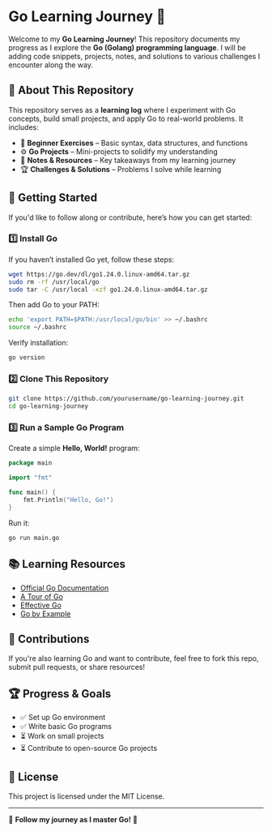 # Go Learning Journey 🚀

Welcome to my **Go Learning Journey**! This repository documents my progress as I explore the **Go (Golang) programming language**. I will be adding code snippets, projects, notes, and solutions to various challenges I encounter along the way.

## 📌 About This Repository

This repository serves as a **learning log** where I experiment with Go concepts, build small projects, and apply Go to real-world problems. It includes:

- 📂 **Beginner Exercises** – Basic syntax, data structures, and functions
- ⚙️ **Go Projects** – Mini-projects to solidify my understanding
- 📜 **Notes & Resources** – Key takeaways from my learning journey
- 🏆 **Challenges & Solutions** – Problems I solve while learning

## 🚀 Getting Started

If you'd like to follow along or contribute, here’s how you can get started:

### **1️⃣ Install Go**

If you haven’t installed Go yet, follow these steps:

```bash
wget https://go.dev/dl/go1.24.0.linux-amd64.tar.gz
sudo rm -rf /usr/local/go
sudo tar -C /usr/local -xzf go1.24.0.linux-amd64.tar.gz
```

Then add Go to your PATH:

```bash
echo 'export PATH=$PATH:/usr/local/go/bin' >> ~/.bashrc
source ~/.bashrc
```

Verify installation:

```bash
go version
```

### **2️⃣ Clone This Repository**

```bash
git clone https://github.com/yourusername/go-learning-journey.git
cd go-learning-journey
```

### **3️⃣ Run a Sample Go Program**

Create a simple **Hello, World!** program:

```go
package main

import "fmt"

func main() {
    fmt.Println("Hello, Go!")
}
```

Run it:

```bash
go run main.go
```

## 📚 Learning Resources

- [Official Go Documentation](https://go.dev/doc/)
- [A Tour of Go](https://go.dev/tour/)
- [Effective Go](https://go.dev/doc/effective_go)
- [Go by Example](https://gobyexample.com/)

## 🤝 Contributions

If you're also learning Go and want to contribute, feel free to fork this repo, submit pull requests, or share resources!

## 🏆 Progress & Goals

- ✅ Set up Go environment
- ✅ Write basic Go programs
- ⏳ Work on small projects
- ⏳ Contribute to open-source Go projects

## 📜 License

This project is licensed under the MIT License.

---

🚀 **Follow my journey as I master Go!** 🎯
